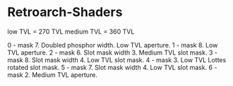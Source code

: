 # Retroarch-Shaders

low TVL = 270 TVL
medium TVL = 360 TVL

0 - mask 7. Doubled phosphor width. Low TVL aperture.
1 - mask 8. Low TVL aperture.
2 - mask 6. Slot mask width 3. Medium TVL slot mask.
3 - mask 8. Slot mask width 4. Low TVL slot mask.
4 - mask 3. Low TVL Lottes rotated slot mask.
5 - mask 7. Slot mask width 4. Low TVL slot mask.
6 - mask 2. Medium TVL aperture. 
